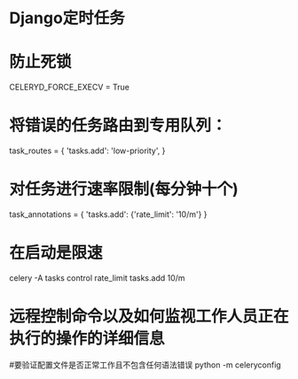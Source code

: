 # Django定时任务
# 防止死锁
CELERYD_FORCE_EXECV = True

# 将错误的任务路由到专用队列：
task_routes = {
    'tasks.add': 'low-priority',
}

# 对任务进行速率限制(每分钟十个)
task_annotations = {
    'tasks.add': {'rate_limit': '10/m'}
}

# 在启动是限速
celery -A tasks control rate_limit tasks.add 10/m


# 远程控制命令以及如何监视工作人员正在执行的操作的详细信息

#要验证配置文件是否正常工作且不包含任何语法错误
python -m celeryconfig
